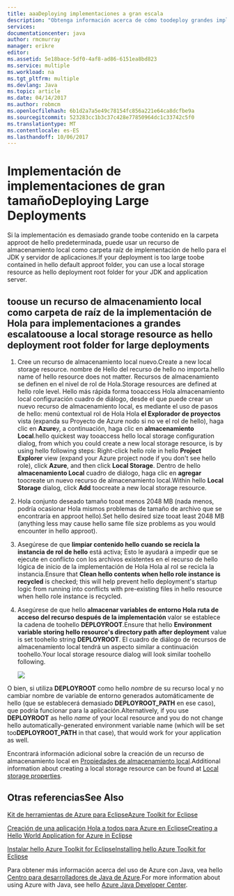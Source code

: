 ```yaml
---
title: aaaDeploying implementaciones a gran escala
description: "Obtenga información acerca de cómo toodeploy grandes implementaciones mediante hello Azure Toolkit for Eclipse."
services: 
documentationcenter: java
author: rmcmurray
manager: erikre
editor: 
ms.assetid: 5e18bace-5df0-4af8-ad86-6151ea8bd823
ms.service: multiple
ms.workload: na
ms.tgt_pltfrm: multiple
ms.devlang: Java
ms.topic: article
ms.date: 04/14/2017
ms.author: robmcm
ms.openlocfilehash: 6b1d2a7a5e49c78154fc856a221e64ca8dcfbe9a
ms.sourcegitcommit: 523283cc1b3c37c428e77850964dc1c33742c5f0
ms.translationtype: MT
ms.contentlocale: es-ES
ms.lasthandoff: 10/06/2017
---
```

# <a name="deploying-large-deployments"></a><span data-ttu-id="b4bea-103">Implementación de implementaciones de gran tamaño</span><span class="sxs-lookup"><span data-stu-id="b4bea-103">Deploying Large Deployments</span></span>
<span data-ttu-id="b4bea-104">Si la implementación es demasiado grande toobe contenido en la carpeta approot de hello predeterminada, puede usar un recurso de almacenamiento local como carpeta raíz de implementación de hello para el JDK y servidor de aplicaciones.</span><span class="sxs-lookup"><span data-stu-id="b4bea-104">If your deployment is too large toobe contained in hello default approot folder, you can use a local storage resource as hello deployment root folder for your JDK and application server.</span></span>

## <a name="toouse-a-local-storage-resource-as-hello-deployment-root-folder-for-large-deployments"></a><span data-ttu-id="b4bea-105">toouse un recurso de almacenamiento local como carpeta de raíz de la implementación de Hola para implementaciones a grandes escala</span><span class="sxs-lookup"><span data-stu-id="b4bea-105">toouse a local storage resource as hello deployment root folder for large deployments</span></span>
1. <span data-ttu-id="b4bea-106">Cree un recurso de almacenamiento local nuevo.</span><span class="sxs-lookup"><span data-stu-id="b4bea-106">Create a new local storage resource.</span></span> <span data-ttu-id="b4bea-107">nombre de Hello del recurso de hello no importa.</span><span class="sxs-lookup"><span data-stu-id="b4bea-107">hello name of hello resource does not matter.</span></span> <span data-ttu-id="b4bea-108">Recursos de almacenamiento se definen en el nivel de rol de Hola.</span><span class="sxs-lookup"><span data-stu-id="b4bea-108">Storage resources are defined at hello role level.</span></span> <span data-ttu-id="b4bea-109">Hello más rápida forma tooaccess Hola almacenamiento local configuración cuadro de diálogo, desde el que puede crear un nuevo recurso de almacenamiento local, es mediante el uso de pasos de hello: menú contextual rol de Hola Hola **el Explorador de proyectos** vista (expanda su Proyecto de Azure nodo si no ve el rol de hello), haga clic en **Azure**y, a continuación, haga clic en **almacenamiento Local**.</span><span class="sxs-lookup"><span data-stu-id="b4bea-109">hello quickest way tooaccess hello local storage configuration dialog, from which you could create a new local storage resource, is by using hello following steps: Right-click hello role in hello **Project Explorer** view (expand your Azure project node if you don't see hello role), click **Azure**, and then click **Local Storage**.</span></span> <span data-ttu-id="b4bea-110">Dentro de hello **almacenamiento Local** cuadro de diálogo, haga clic en **agregar** toocreate un nuevo recurso de almacenamiento local.</span><span class="sxs-lookup"><span data-stu-id="b4bea-110">Within hello **Local Storage** dialog, click **Add** toocreate a new local storage resource.</span></span>

2. <span data-ttu-id="b4bea-111">Hola conjunto deseado tamaño tooat menos 2048 MB (nada menos, podría ocasionar Hola mismos problemas de tamaño de archivo que se encontraría en approot hello).</span><span class="sxs-lookup"><span data-stu-id="b4bea-111">Set hello desired size tooat least 2048 MB (anything less may cause hello same file size problems as you would encounter in hello approot).</span></span>

3. <span data-ttu-id="b4bea-112">Asegúrese de que **limpiar contenido hello cuando se recicla la instancia de rol de hello** está activa; Esto le ayudará a impedir que se ejecute en conflicto con los archivos existentes en el recurso de hello lógica de inicio de la implementación de Hola Hola al rol se recicla la instancia.</span><span class="sxs-lookup"><span data-stu-id="b4bea-112">Ensure that **Clean hello contents when hello role instance is recycled** is checked; this will help prevent hello deployment's startup logic from running into conflicts with pre-existing files in hello resource when hello role instance is recycled.</span></span>

4. <span data-ttu-id="b4bea-113">Asegúrese de que hello **almacenar variables de entorno Hola ruta de acceso del recurso después de la implementación** valor se establece la cadena de toohello **DEPLOYROOT**.</span><span class="sxs-lookup"><span data-stu-id="b4bea-113">Ensure that hello **Environment variable storing hello resource's directory path after deployment** value is set toohello string **DEPLOYROOT**.</span></span> <span data-ttu-id="b4bea-114">El cuadro de diálogo de recursos de almacenamiento local tendrá un aspecto similar a continuación toohello.</span><span class="sxs-lookup"><span data-stu-id="b4bea-114">Your local storage resource dialog will look similar toohello following.</span></span>

   ![][ic667943]

<span data-ttu-id="b4bea-115">O bien, si utiliza **DEPLOYROOT** como hello *nombre* de su recurso local y no cambiar nombre de variable de entorno generados automáticamente de hello (que se establecerá demasiado **DEPLOYROOT_PATH** en ese caso), que podría funcionar para la aplicación.</span><span class="sxs-lookup"><span data-stu-id="b4bea-115">Alternatively, if you use **DEPLOYROOT** as hello *name* of your local resource and you do not change hello automatically-generated environment variable name (which will be set too**DEPLOYROOT_PATH** in that case), that would work for your application as well.</span></span>

<span data-ttu-id="b4bea-116">Encontrará información adicional sobre la creación de un recurso de almacenamiento local en [Propiedades de almacenamiento local][Local storage properties].</span><span class="sxs-lookup"><span data-stu-id="b4bea-116">Additional information about creating a local storage resource can be found at [Local storage properties][Local storage properties].</span></span>

## <a name="see-also"></a><span data-ttu-id="b4bea-117">Otras referencias</span><span class="sxs-lookup"><span data-stu-id="b4bea-117">See Also</span></span>
<span data-ttu-id="b4bea-118">[Kit de herramientas de Azure para Eclipse][Azure Toolkit for Eclipse]</span><span class="sxs-lookup"><span data-stu-id="b4bea-118">[Azure Toolkit for Eclipse][Azure Toolkit for Eclipse]</span></span>

<span data-ttu-id="b4bea-119">[Creación de una aplicación Hola a todos para Azure en Eclipse][Creating a Hello World Application for Azure in Eclipse]</span><span class="sxs-lookup"><span data-stu-id="b4bea-119">[Creating a Hello World Application for Azure in Eclipse][Creating a Hello World Application for Azure in Eclipse]</span></span>

<span data-ttu-id="b4bea-120">[Instalar hello Azure Toolkit for Eclipse][Installing hello Azure Toolkit for Eclipse]</span><span class="sxs-lookup"><span data-stu-id="b4bea-120">[Installing hello Azure Toolkit for Eclipse][Installing hello Azure Toolkit for Eclipse]</span></span> 

<span data-ttu-id="b4bea-121">Para obtener más información acerca del uso de Azure con Java, vea hello [Centro para desarrolladores de Java de Azure][Azure Java Developer Center].</span><span class="sxs-lookup"><span data-stu-id="b4bea-121">For more information about using Azure with Java, see hello [Azure Java Developer Center][Azure Java Developer Center].</span></span>

<!-- URL List -->

[Azure Java Developer Center]: http://go.microsoft.com/fwlink/?LinkID=699547
[Azure Toolkit for Eclipse]: http://go.microsoft.com/fwlink/?LinkID=699529
[Creating a Hello World Application for Azure in Eclipse]: http://go.microsoft.com/fwlink/?LinkID=699533
[Installing hello Azure Toolkit for Eclipse]: http://go.microsoft.com/fwlink/?LinkId=699546
[Local storage properties]: http://go.microsoft.com/fwlink/?LinkID=699525#local_storage_properties

<!-- IMG List -->

[ic667943]: ./media/azure-toolkit-for-eclipse-deploying-large-deployments/ic667943.png

<!-- Legacy MSDN URL = https://msdn.microsoft.com/library/azure/dn268601.aspx -->
